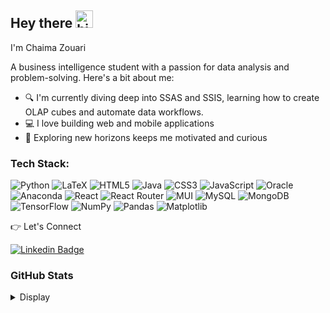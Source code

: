 ## Hey there <img src="https://user-images.githubusercontent.com/1303154/88677602-1635ba80-d120-11ea-84d8-d263ba5fc3c0.gif" width="28px" height="28px" alt="hi">

I'm Chaima Zouari

A business intelligence student with a passion for data analysis and problem-solving. Here's a bit about me:

- 🔍 I'm currently diving deep into SSAS and SSIS, learning how to create OLAP cubes and automate data workflows.
- 💻 I love building web and mobile applications 
- 🔭 Exploring new horizons keeps me motivated and curious


### Tech Stack:


![Python](https://img.shields.io/badge/python-3670A0?style=flat-square&logo=python&logoColor=ffdd54) ![LaTeX](https://img.shields.io/badge/latex-%23008080.svg?style=flat-square&logo=latex&logoColor=white) ![HTML5](https://img.shields.io/badge/html5-%23E34F26.svg?style=flat-square&logo=html5&logoColor=white) ![Java](https://img.shields.io/badge/java-%23ED8B00.svg?style=flat-square&logo=openjdk&logoColor=white) ![CSS3](https://img.shields.io/badge/css3-%231572B6.svg?style=flat-square&logo=css3&logoColor=white) ![JavaScript](https://img.shields.io/badge/javascript-%23323330.svg?style=flat-square&logo=javascript&logoColor=%23F7DF1E) ![Oracle](https://img.shields.io/badge/Oracle-F80000?style=flat-square&logo=oracle&logoColor=white) ![Anaconda](https://img.shields.io/badge/Anaconda-%2344A833.svg?style=flat-square&logo=anaconda&logoColor=white) ![React](https://img.shields.io/badge/react-%2320232a.svg?style=flat-square&logo=react&logoColor=%2361DAFB) ![React Router](https://img.shields.io/badge/React_Router-CA4245?style=flat-square&logo=react-router&logoColor=white) ![MUI](https://img.shields.io/badge/MUI-%230081CB.svg?style=flat-square&logo=mui&logoColor=white) ![MySQL](https://img.shields.io/badge/mysql-%2300000f.svg?style=flat-square&logo=mysql&logoColor=white) ![MongoDB](https://img.shields.io/badge/MongoDB-%234ea94b.svg?style=flat-square&logo=mongodb&logoColor=white) ![TensorFlow](https://img.shields.io/badge/TensorFlow-%23FF6F00.svg?style=flat-square&logo=TensorFlow&logoColor=white) ![NumPy](https://img.shields.io/badge/numpy-%23013243.svg?style=flat-square&logo=numpy&logoColor=white) ![Pandas](https://img.shields.io/badge/pandas-%23150458.svg?style=flat-square&logo=pandas&logoColor=white) ![Matplotlib](https://img.shields.io/badge/Matplotlib-%23ffffff.svg?style=flat-square&logo=Matplotlib&logoColor=black)

👉 Let's Connect 

 [![Linkedin Badge](https://img.shields.io/badge/LinkedIn-%230077B5.svg?style=flat&labelColor=0e76a8&logo=linkedin&logoColor=white)](https://www.linkedin.com/in/chaima-zouari-13b375202/) 

### GitHub Stats 

<details>
<summary>
  Display 
</summary>

<br >

![](https://github-readme-stats.vercel.app/api?username=zchaima&theme=dark&hide_border=false&include_all_commits=false&count_private=false)
![](https://github-readme-streak-stats.herokuapp.com/?user=zchaima&theme=dark&hide_border=false)<br/>
![](https://github-contributor-stats.vercel.app/api?username=zchaima&limit=5&theme=dark&hide_border=false&combine_all_yearly_contributions=true)<br/>
![](https://github-readme-stats.vercel.app/api/top-langs/?username=zchaima&theme=dark&hide_border=false&include_all_commits=false&count_private=false&layout=compact)


<!-- Proudly created with GPRM ( https://gprm.itsvg.in ) -->
